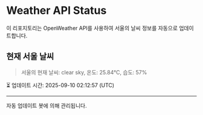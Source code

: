
# Weather API Status

이 리포지토리는 OpenWeather API를 사용하여 서울의 날씨 정보를 자동으로 업데이트합니다.

## 현재 서울 날씨
> 서울의 현재 날씨: clear sky, 온도: 25.84°C, 습도: 57%

⏳ 업데이트 시간: 2025-09-10 02:12:57 (UTC)

---
자동 업데이트 봇에 의해 관리됩니다.
